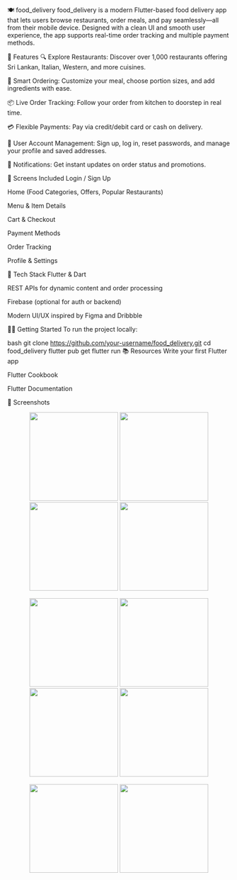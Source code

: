 🍽️ food_delivery
food_delivery is a modern Flutter-based food delivery app that lets users browse restaurants, order meals, and pay seamlessly—all from their mobile device. Designed with a clean UI and smooth user experience, the app supports real-time order tracking and multiple payment methods.

🚀 Features
🔍 Explore Restaurants: Discover over 1,000 restaurants offering Sri Lankan, Italian, Western, and more cuisines.

🛒 Smart Ordering: Customize your meal, choose portion sizes, and add ingredients with ease.

📦 Live Order Tracking: Follow your order from kitchen to doorstep in real time.

💳 Flexible Payments: Pay via credit/debit card or cash on delivery.

🔐 User Account Management: Sign up, log in, reset passwords, and manage your profile and saved addresses.

🔔 Notifications: Get instant updates on order status and promotions.

📱 Screens Included
Login / Sign Up

Home (Food Categories, Offers, Popular Restaurants)

Menu & Item Details

Cart & Checkout

Payment Methods

Order Tracking

Profile & Settings

🧰 Tech Stack
Flutter & Dart

REST APIs for dynamic content and order processing

Firebase (optional for auth or backend)

Modern UI/UX inspired by Figma and Dribbble

🧑‍💻 Getting Started
To run the project locally:

bash
git clone https://github.com/your-username/food_delivery.git
cd food_delivery
flutter pub get
flutter run
📚 Resources
Write your first Flutter app

Flutter Cookbook

Flutter Documentation

📸 Screenshots

<p align="center">
  <img src="https://github.com/user-attachments/assets/8edfbc32-81b0-4cb5-bd0c-b0070b6787cb" width="200"/>
  <img src="https://github.com/user-attachments/assets/7bfa7d4e-3b89-41d6-a68a-b0ead65f9817" width="200"/>
  <img src="https://github.com/user-attachments/assets/da4f7e2b-4bd4-401e-95c3-928b26b9e17e" width="200"/>
  <img src="https://github.com/user-attachments/assets/4fdbe1db-e605-4eac-a122-3faa31e4b46b" width="200"/>
</p>

<p align="center">
  <img src="https://github.com/user-attachments/assets/92d6f451-c167-4b0e-8c0d-c48511e828d2" width="200"/>
  <img src="https://github.com/user-attachments/assets/e8018594-49a9-457c-ab70-abc1f15cac5e" width="200"/>
  <img src="https://github.com/user-attachments/assets/c0ac37db-c5bd-469a-b962-42d7379ab7c8" width="200"/>
  <img src="https://github.com/user-attachments/assets/473d9936-f8f2-42bf-8fbe-1a0c3f342573" width="200"/>
</p>

<p align="center">
  <img src="https://github.com/user-attachments/assets/d07a480b-85a1-4278-aa2e-048ab2dde9c9" width="200"/>
  <img src="https://github.com/user-attachments/assets/c826ddd5-56a9-465a-b8c2-92c1b897d1c2" width="200"/>
</p>




